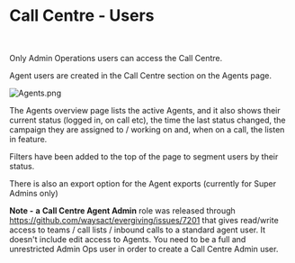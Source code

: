 # Call Centre - Users

 

Only Admin Operations users can access the Call Centre.

Agent users are created in the Call Centre section on the Agents page.

![Agents.png](https://support.waysact.com/hc/article_attachments/4405121528847/Agents.png)

The Agents overview page lists the active Agents, and it also shows
their current status (logged in, on call etc), the time the last status
changed, the campaign they are assigned to / working on and, when on a
call, the listen in feature.

Filters have been added to the top of the page to segment users by their
status.

There is also an export option for the Agent exports (currently for
Super Admins only)

**Note -** **a** **Call Centre Agent Admin** role was released through
<https://github.com/waysact/evergiving/issues/7201> that gives
read/write access to teams / call lists / inbound calls to a standard
agent user. It doesn\'t include edit access to Agents. You need to be a
full and unrestricted Admin Ops user in order to create a Call Centre
Admin user.
